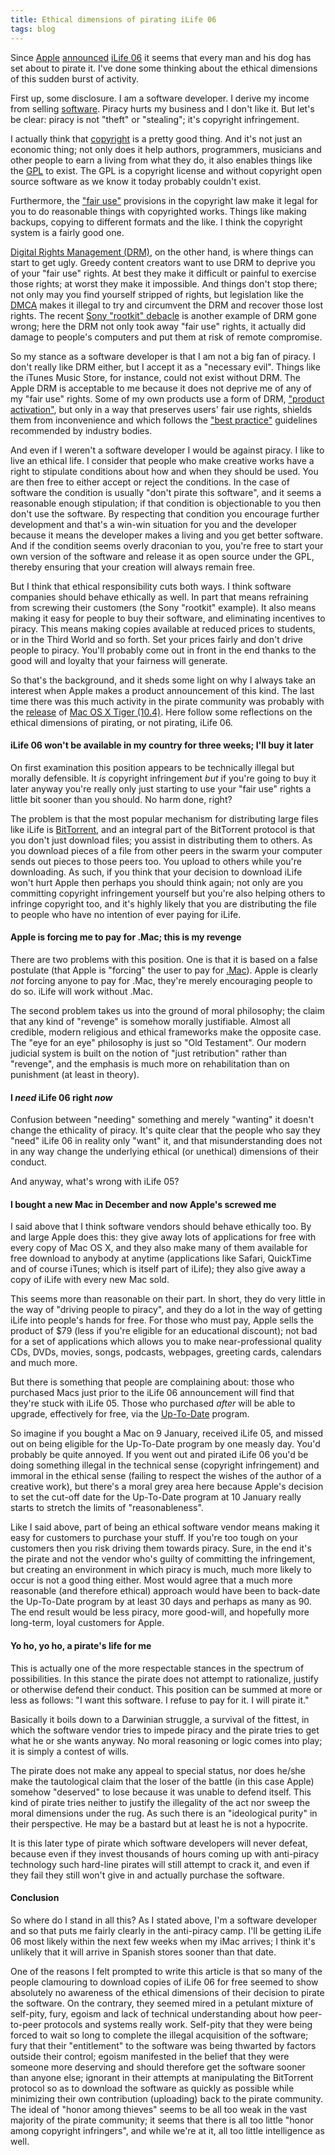 ```yaml
---
title: Ethical dimensions of pirating iLife 06
tags: blog
---
```


Since [Apple](http://www.apple.com/) [announced](http://www.apple.com/pr/library/2006/jan/10ilife.html) [iLife 06](http://www.apple.com/ilife/) it seems that every man and his dog has set about to pirate it. I've done some thinking about the ethical dimensions of this sudden burst of activity.

First up, some disclosure. I am a software developer. I derive my income from selling [software](http://typechecked.net/a/products/). Piracy hurts my business and I don't like it. But let's be clear: piracy is not "theft" or "stealing"; it's copyright infringement.

I actually think that [copyright](http://www.copyright.gov/) is a pretty good thing. And it's not just an economic thing; not only does it help authors, programmers, musicians and other people to earn a living from what they do, it also enables things like the [GPL](http://www.gnu.org/copyleft/gpl.html) to exist. The GPL is a copyright license and without copyright open source software as we know it today probably couldn't exist.

Furthermore, the ["fair use"](http://www.copyright.gov/fls/fl102.html) provisions in the copyright law make it legal for you to do reasonable things with copyrighted works. Things like making backups, copying to different formats and the like. I think the copyright system is a fairly good one.

[Digital Rights Management (DRM)](http://en.wikipedia.org/wiki/Digital_rights_management), on the other hand, is where things can start to get ugly. Greedy content creators want to use DRM to deprive you of your "fair use" rights. At best they make it difficult or painful to exercise those rights; at worst they make it impossible. And things don't stop there; not only may you find yourself stripped of rights, but legislation like the [DMCA](http://en.wikipedia.org/wiki/DMCA) makes it illegal to try and circumvent the DRM and recover those lost rights. The recent [Sony "rootkit" debacle](http://en.wikipedia.org/wiki/Sony_rootkit) is another example of DRM gone wrong; here the DRM not only took away "fair use" rights, it actually did damage to people's computers and put them at risk of remote compromise.

So my stance as a software developer is that I am not a big fan of piracy. I don't really like DRM either, but I accept it as a "necessary evil". Things like the iTunes Music Store, for instance, could not exist without DRM. The Apple DRM is acceptable to me because it does not deprive me of any of my "fair use" rights. Some of my own products use a form of DRM, ["product activation"](http://typechecked.net/a/support/activation/), but only in a way that preserves users' fair use rights, shields them from inconvenience and which follows the ["best practice"](http://typechecked.net/a/support/activation/) guidelines recommended by industry bodies.

And even if I weren't a software developer I would be against piracy. I like to live an ethical life. I consider that people who make creative works have a right to stipulate conditions about how and when they should be used. You are then free to either accept or reject the conditions. In the case of software the condition is usually "don't pirate this software", and it seems a reasonable enough stipulation; if that condition is objectionable to you then don't use the software. By respecting that condition you encourage further development and that's a win-win situation for you and the developer because it means the developer makes a living and you get better software. And if the condition seems overly draconian to you, you're free to start your own version of the software and release it as open source under the GPL, thereby ensuring that your creation will always remain free.

But I think that ethical responsibility cuts both ways. I think software companies should behave ethically as well. In part that means refraining from screwing their customers (the Sony "rootkit" example). It also means making it easy for people to buy their software, and eliminating incentives to piracy. This means making copies available at reduced prices to students, or in the Third World and so forth. Set your prices fairly and don't drive people to piracy. You'll probably come out in front in the end thanks to the good will and loyalty that your fairness will generate.

So that's the background, and it sheds some light on why I always take an interest when Apple makes a product announcement of this kind. The last time there was this much activity in the pirate community was probably with the [release](http://www.apple.com/pr/library/2005/apr/12tiger.html) of [Mac OS X Tiger (10.4)](http://www.apple.com/macosx/). Here follow some reflections on the ethical dimensions of pirating, or not pirating, iLife 06.

#### iLife 06 won't be available in my country for three weeks; I'll buy it later

On first examination this position appears to be technically illegal but morally defensible. It _is_ copyright infringement _but_ if you're going to buy it later anyway you're really only just starting to use your "fair use" rights a little bit sooner than you should. No harm done, right?

The problem is that the most popular mechanism for distributing large files like iLife is [BitTorrent](http://www.bittorrent.com/), and an integral part of the BitTorrent protocol is that you don't just download files; you assist in distributing them to others. As you download pieces of a file from other peers in the swarm your computer sends out pieces to those peers too. You upload to others while you're downloading. As such, if you think that your decision to download iLife won't hurt Apple then perhaps you should think again; not only are you committing copyright infringement yourself but you're also helping others to infringe copyright too, and it's highly likely that you are distributing the file to people who have no intention of ever paying for iLife.

#### Apple is forcing me to pay for .Mac; this is my revenge

There are two problems with this position. One is that it is based on a false postulate (that Apple is "forcing" the user to pay for [.Mac](http://www.apple.com/dotmac/)). Apple is clearly _not_ forcing anyone to pay for .Mac, they're merely encouraging people to do so. iLife will work without .Mac.

The second problem takes us into the ground of moral philosophy; the claim that any kind of "revenge" is somehow morally justifiable. Almost all credible, modern religious and ethical frameworks make the opposite case. The "eye for an eye" philosophy is just so "Old Testament". Our modern judicial system is built on the notion of "just retribution" rather than "revenge", and the emphasis is much more on rehabilitation than on punishment (at least in theory).

#### I _need_ iLife 06 right _now_

Confusion between "needing" something and merely "wanting" it doesn't change the ethicality of piracy. It's quite clear that the people who say they "need" iLife 06 in reality only "want" it, and that misunderstanding does not in any way change the underlying ethical (or unethical) dimensions of their conduct.

And anyway, what's wrong with iLife 05?

#### I bought a new Mac in December and now Apple's screwed me

I said above that I think software vendors should behave ethically too. By and large Apple does this: they give away lots of applications for free with every copy of Mac OS X, and they also make many of them available for free download to anybody at anytime (applications like Safari, QuickTime and of course iTunes; which is itself part of iLife); they also give away a copy of iLife with every new Mac sold.

This seems more than reasonable on their part. In short, they do very little in the way of "driving people to piracy", and they do a lot in the way of getting iLife into people's hands for free. For those who must pay, Apple sells the product of \$79 (less if you're eligible for an educational discount); not bad for a set of applications which allows you to make near-professional quality CDs, DVDs, movies, songs, podcasts, webpages, greeting cards, calendars and much more.

But there is something that people are complaining about: those who purchased Macs just prior to the iLife 06 announcement will find that they're stuck with iLife 05. Those who purchased _after_ will be able to upgrade, effectively for free, via the [Up-To-Date](http://www.apple.com/ilife/uptodate/) program.

So imagine if you bought a Mac on 9 January, received iLife 05, and missed out on being eligible for the Up-To-Date program by one measly day. You'd probably be quite annoyed. If you went out and pirated iLife 06 you'd be doing something illegal in the technical sense (copyright infringement) and immoral in the ethical sense (failing to respect the wishes of the author of a creative work), but there's a moral grey area here because Apple's decision to set the cut-off date for the Up-To-Date program at 10 January really starts to stretch the limits of "reasonableness".

Like I said above, part of being an ethical software vendor means making it easy for customers to purchase your stuff. If you're too tough on your customers then you risk driving them towards piracy. Sure, in the end it's the pirate and not the vendor who's guilty of committing the infringement, but creating an environment in which piracy is much, much more likely to occur is not a good thing either. Most would agree that a much more reasonable (and therefore ethical) approach would have been to back-date the Up-To-Date program by at least 30 days and perhaps as many as 90. The end result would be less piracy, more good-will, and hopefully more long-term, loyal customers for Apple.

#### Yo ho, yo ho, a pirate's life for me

This is actually one of the more respectable stances in the spectrum of possibilities. In this stance the pirate does not attempt to rationalize, justify or otherwise defend their conduct. This position can be summed at more or less as follows: "I want this software. I refuse to pay for it. I will pirate it."

Basically it boils down to a Darwinian struggle, a survival of the fittest, in which the software vendor tries to impede piracy and the pirate tries to get what he or she wants anyway. No moral reasoning or logic comes into play; it is simply a contest of wills.

The pirate does not make any appeal to special status, nor does he/she make the tautological claim that the loser of the battle (in this case Apple) somehow "deserved" to lose because it was unable to defend itself. This kind of pirate tries neither to justify the illegality of the act nor sweep the moral dimensions under the rug. As such there is an "ideological purity" in their perspective. He may be a bastard but at least he is not a hypocrite.

It is this later type of pirate which software developers will never defeat, because even if they invest thousands of hours coming up with anti-piracy technology such hard-line pirates will still attempt to crack it, and even if they fail they still won't give in and actually purchase the software.

#### Conclusion

So where do I stand in all this? As I stated above, I'm a software developer and so that puts me fairly clearly in the anti-piracy camp. I'll be getting iLife 06 most likely within the next few weeks when my iMac arrives; I think it's unlikely that it will arrive in Spanish stores sooner than that date.

One of the reasons I felt prompted to write this article is that so many of the people clamouring to download copies of iLife 06 for free seemed to show absolutely no awareness of the ethical dimensions of their decision to pirate the software. On the contrary, they seemed mired in a petulant mixture of self-pity, fury, egoism and lack of technical understanding about how peer-to-peer protocols and systems really work. Self-pity that they were being forced to wait so long to complete the illegal acquisition of the software; fury that their "entitlement" to the software was being thwarted by factors outside their control; egoism manifested in the belief that they were someone more deserving and should therefore get the software sooner than anyone else; ignorant in their attempts at manipulating the BitTorrent protocol so as to download the software as quickly as possible while minimizing their own contribution (uploading) back to the pirate community. The ideal of "honor among thieves" seems to be all too weak in the vast majority of the pirate community; it seems that there is all too little "honor among copyright infringers", and while we're at it, all too little intelligence as well.
